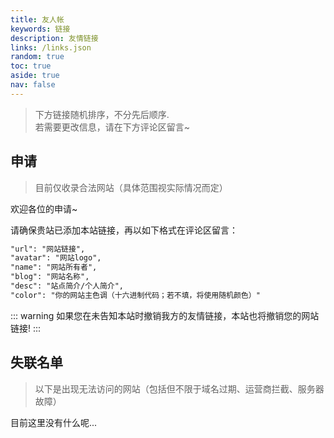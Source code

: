 ```yaml
---
title: 友人帐
keywords: 链接
description: 友情链接
links: /links.json
random: true
toc: true
aside: true
nav: false
---
```

> 下方链接随机排序，不分先后顺序.  
> 若需要更改信息，请在下方评论区留言~

<YunLinks :links="frontmatter.links" :random="frontmatter.random" errorImg="https://cdn.yunyoujun.cn/img/avatar/none.jpg" />

## 申请
> 目前仅收录合法网站（具体范围视实际情况而定）

欢迎各位的申请~

请确保贵站已添加本站链接，再以如下格式在评论区留言：
```txt
"url": "网站链接",
"avatar": "网站logo",
"name": "网站所有者",
"blog": "网站名称",
"desc": "站点简介/个人简介",
"color": "你的网站主色调（十六进制代码；若不填，将使用随机颜色）"
```

::: warning
如果您在未告知本站时撤销我方的友情链接，本站也将撤销您的网站链接!
:::



## 失联名单
> 以下是出现无法访问的网站（包括但不限于域名过期、运营商拦截、服务器故障）

目前这里没有什么呢...